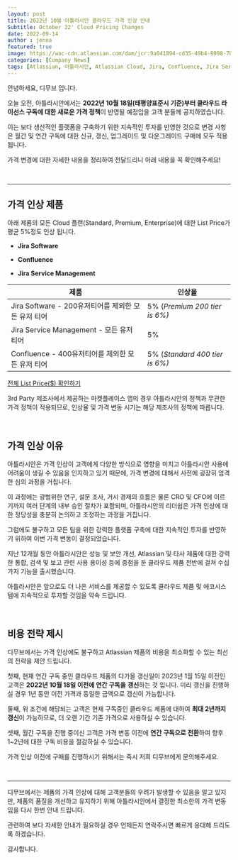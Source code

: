 ```yaml
---
layout: post
title: 2022년 10월 아틀라시안 클라우드 가격 인상 안내
Subtitle: October 22' Cloud Pricing Changes
date: 2022-09-14
author : jenna
featured: true
image: https://wac-cdn.atlassian.com/dam/jcr:9a041894-cd35-49b4-8998-7b3b7e582236/Jira@2x.png?cdnVersion=1629
categories: [Company News]
tags: [Atlassian, 아틀라시안, Atlassian Cloud, Jira, Confluence, Jira Service Management, 아틀라시안클라우드, 협업툴, 아틀라시안가격]
---
```


안녕하세요, 디무브 입니다.

오늘 오전, 아틀라시안에서는 **2022년 10월 18일(태평양표준시 기준)부터 클라우드 라이선스 구독에 대한 새로운 가격 정책**이 반영될 예정임을 고객 분들께 공지하였습니다.

이는 보다 생산적인 플랫폼을 구축하기 위한 지속적인 투자를 반영한 것으로 변경 사항은 월간 및 연간 구독에 대한 신규, 갱신, 업그레이드 및 다운그레이드 구매에 모두 적용됩니다.

가격 변경에 대한 자세한 내용을 정리하여 전달드리니 아래 내용을 꼭 확인해주세요!

<br/>

----------

## 가격 인상 제품

아래 제품의 모든 Cloud 플랜(Standard, Premium, Enterprise)에 대한 List Price가 평균 5%정도 인상 됩니다.

-   **Jira Software**
    
-   **Confluence**
    
-   **Jira Service Management**

| **제품** | **인상율** |
|--|--|
| Jira Software - 200유저티어를 제외한 모든 유저 티어 | 5% (_Premium 200 tier is 6%)_ |
| Jira Service Management - 모든 유저 티어 | 5% |
| Confluence - 400유저티어를 제외한 모든 유저 티어 | 5% (_Standard 400 tier is 6%)_|
    

[전체 List Price($) 확인하기](https://www.atlassian.com/licensing/future-pricing/cloud-pricing/pricing-tables "https://www.atlassian.com/licensing/future-pricing/cloud-pricing/pricing-tables")

3rd Party 제조사에서 제공하는 마켓플레이스 앱의 경우 아틀라시안의 정책과 무관한 가격 정책이 적용되므로, 인상율 및 가격 변동 시기는 해당 제조사의 정책에 따릅니다.

<br/>

## 가격 인상 이유

아틀라시안은 가격 인상이 고객에게 다양한 방식으로 영향을 미치고 아틀라시안 사용에 어려움이 생길 수 있음을 인지하고 있기 때문에, 가격 변경에 대해서 사전에 굉장히 엄격한 심의 과정을 거칩니다.

이 과정에는 광범위한 연구, 설문 조사, 거시 경제의 흐름은 물론 CRO 및 CFO에 이르기까지 여러 단계의 내부 승인 절차가 포함되며, 아틀라시안의 리더쉽은 가격 인상에 대한 정당성을 충분히 논의하고 조정하는 과정을 거칩니다.

그럼에도 불구하고 모든 팀을 위한 강력한 플랫폼 구축에 대한 지속적인 투자를 반영하기 위하여 이번 가격 변동이 결정되었습니다.

지난 12개월 동안 아틀라시안은 성능 및 보안 개선, Atlassian 및 타사 제품에 대한 강력한 통합, 검색 및 보고 관련 사용 용이성 등에 중점을 둔 클라우드 제품 전반에 걸쳐 수십 가지 기능을 출시했습니다.

아틀라시안은 앞으로도 더 나은 서비스를 제공할 수 있도록 클라우드 제품 및 에코시스템에 지속적으로 투자할 것임을 약속 드립니다.

<br/>

## 비용 전략 제시

디무브에서는 가격 인상에도 불구하고 Atlassian 제품의 비용을 최소화할 수 있는 최선의 전략을 제안 드립니다.

첫째, 현재 연간 구독 중인 클라우드 제품의 다가올 갱신일이 2023년 1월 15일 이전인 고객은 **2022년 10월 18일 이전에 연간 구독을** **갱신**하는 것 입니다. 미리 갱신을 진행하실 경우 1년 동안 이전 가격과 동일한 금액으로 갱신이 가능합니다.

둘째, 위 조건에 해당되는 고객은 현재 구독중인 클라우드 제품에 대하여 **최대 2년까지 갱신**이 가능하므로, 더 오랜 기간 기존 가격으로 사용하실 수 있습니다.

셋째, 월간 구독을 진행 중이신 고객은 가격 변동 이전에 **연간 구독으로 전환**하여 향후 1~2년에 대한 구독 비용을 절감하실 수 있습니다.

가격 인상 이전에 구매를 진행하시기 위해서는 즉시 저희 디무브에게 문의해주세요.

<br/>

----------

디무브에서는 제품의 가격 인상에 대해 고객분들의 우려가 발생할 수 있음을 알고 있지만, 제품의 품질을 개선하고 유지하기 위해 아틀라시안에서 결정한 최소한의 가격 변동임을 다시 한번 안내 드립니다.

관련하여 보다 자세한 안내가 필요하실 경우 언제든지 연락주시면 빠르게 응대해 드리도록 하겠습니다.

감사합니다.

